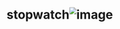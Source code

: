 
# stopwatch![image](https://github.com/gautamladhava/stopwatch/assets/109068997/94b4db58-8eb4-43eb-a2c3-81ebd22e5e3e)
